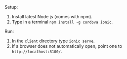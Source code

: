 Setup:
1. Install latest Node.js (comes with npm).
2. Type in a terminal `npm install -g cordova ionic`.


Run:
1. In the `client` directory type `ionic serve`.
2. If a browser does not automatically open, point one to `http://localhost:8100/`.